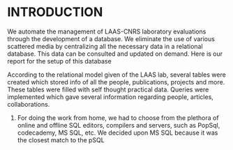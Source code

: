 

# INTRODUCTION
We automate the management of LAAS-CNRS laboratory evaluations through the development of a database. We eliminate the use of various scattered media by centralizing all the necessary data in a relational database. This data can be consulted and updated on demand. Here is our report for the setup of this database

According to the relational model given of the LAAS lab, several tables were created which stored info of all the people, publications, projects and more.
These tables were filled with self thought practical data.
Queries were implemented which gave several information regarding people, articles, collaborations. 

1.	For doing the work from home, we had to choose from the plethora of online and offline SQL editors, compilers and servers, such as PopSql, codecademy, MS SQL, etc. We decided upon MS SQL because it was the closest match to the pSQL
